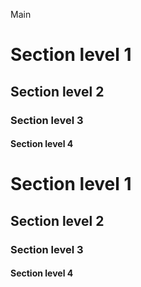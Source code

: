 <style>
  main{
    padding: 2em; 
    border: 1px solid #444;
  }
  main > p {
    font-size: 1.5em;
    font-weight: 500;
  }
  section { 
    padding: 1em; 
    border: 1px solid #444;
  }
</style>

Main

# Section level 1

## Section level 2

### Section level 3

#### Section level 4

# Section level 1

## Section level 2

### Section level 3

#### Section level 4
